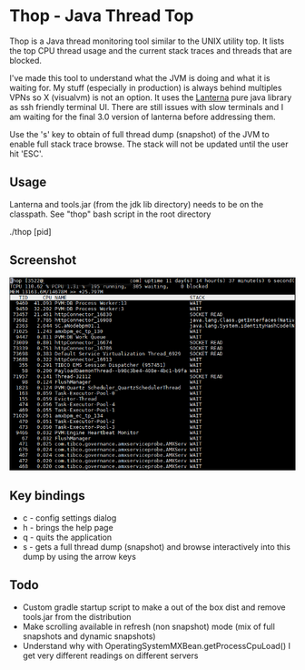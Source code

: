 Thop - Java Thread Top
======================

Thop is a Java thread monitoring tool similar to the UNIX utility top. It lists the top CPU thread usage and the current stack traces and threads that are blocked.

I've made this tool to understand what the JVM is doing and what it is waiting for. My stuff (especially in production) is always behind multiples VPNs so X (visualvm) is not an option. It uses the  [Lanterna](https://github.com/mabe02/lanterna) pure java library as ssh friendly terminal UI. There are still issues with slow terminals and I  am waiting for the final 3.0 version of lanterna before addressing them.

Use the 's' key to obtain of full thread dump (snapshot) of the JVM to enable full stack trace browse. The stack will not be updated until the user hit 'ESC'.

Usage
-----
Lanterna and tools.jar (from the jdk lib directory) needs to be on the classpath. See "thop" bash script in the root directory

./thop [pid]

Screenshot
----------
![Screenshot 1](docs/screenshot1.png)

Key bindings 
------------
* c - config settings dialog
* h - brings the help page
* q - quits the application
* s - gets a full thread dump (snapshot) and browse interactively into this dump by using the arrow keys

Todo
----
* Custom gradle startup script to make a out of the box dist and remove tools.jar from the distribution
* Make scrolling available in refresh (non snapshot) mode (mix of full snapshots and dynamic snapshots)
* Understand why with OperatingSystemMXBean.getProcessCpuLoad() I get very different readings on different servers


